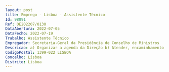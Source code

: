 ```yaml
--- 
layout: post
title: Emprego - Lisboa - Assistente Técnico
Id: 98891
Ref: OE202207/0130
DataAbertura: 2022-07-05
DataFecho: 2022-07-19
Trabalho: Assistente Técnico
Empregador: Secretaria-Geral da Presidência de Conselho de Ministros
Descricao: a) Organizar a agenda da Direção b) Atender, encaminhamento e resolução de solicitações internas e externas c) Receber e reencaminhar e mails do secretariado e) Elaborar ofícios para a direção f) Elaborar mapas de contactos g) Digitalizar e imprimir documentos da Direção h) Fazer a encomenda para reposição de stocks de economato e consumíveis i) Ser o elo de ligação entre as equipas integras na Unidade Orgânica j) Receber, abrir, selecionar e elaborar despacho de encaminhamento de correspondência
CodigoPostal: 1399-022 LISBOA
Concelho: Lisboa
Distrito: Lisboa
--- 
```

